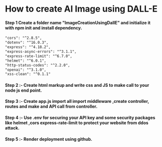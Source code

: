 # How to create AI Image using DALL-E

#### Step 1 Create a folder name "ImageCreationUsingDallE" and initialize it with npm init and install dependency.

```markdown
"cors": "^2.8.5",
"dotenv": "^16.0.3",
"express": "^4.18.2",
"express-async-errors": "^3.1.1",
"express-rate-limit": "^6.7.0",
"helmet": "^6.0.1",
"http-status-codes": "^2.2.0",
"openai": "^3.1.0",
"xss-clean": "^0.1.1"
```

#### Step 2 :- Create html markup and write css and JS to make call to your node js end point.

#### Step 3 :- Create app.js import all import middleware ,create controller, routes and make and API call from controller.

#### Step 4 :- Use .env for securing your API key and some security packages like helmet ,cors express-rate-limit to protect your website from ddos attack.

#### Step 5 :- Render deployment using github.
